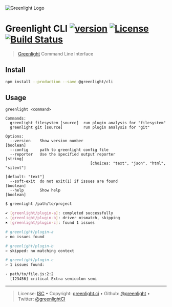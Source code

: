 ![Greenlight Logo](https://gitcdn.link/repo/greenlight/brand/master/logo/banner.svg)

# Greenlight CLI [![version][npm-version]][npm-url] [![License][license-image]][license-url] [![Build Status][travis-image]][travis-url]

> [Greenlight][] Command Line Interface

## Install

```bash
npm install --production --save @greenlight/cli
```

## Usage

```plain
greenlight <command>

Commands:
  greenlight filesystem [source]  run plugin analysis for "filesystem"
  greenlight git [source]         run plugin analysis for "git"

Options:
  --version    Show version number                                     [boolean]
  --config     path to greenlight config file
  --reporter   Use the specified output reporter                        [string]
                                     [choices: "text", "json", "html", "silent"]
                                                               [default: "text"]
  --soft-exit  do not exit(1) if issues are found                      [boolean]
  --help       Show help                                               [boolean]
```

```bash
$ greenlight /path/to/project

✔ [greenlight/plugin-a]: completed successfully
⚠ [greenlight/plugin-b]: driver mismatch, skipping
✖ [greenlight/plugin-c]: found 1 issues

# greenlight/plugin-a
> no issues found

# greenlight/plugin-b
> skipped: no matching context

# greenlight/plugin-c
> 1 issues found:

- path/to/file.js:2:2
  [123456] critical Extra semicolon semi
```

---

> License: [ISC][license-url] • 
> Copyright: [greenlight.ci](https://greenlight.ci) • 
> Github: [@greenlight](https://github.com/greenlight) • 
> Twitter: [@greenlightCI](https://twitter.com/greenlightCI)

[greenlight]: https://greenlight.ci

[license-image]: https://img.shields.io/github/license/greenlight/cli.svg?style=flat-square

[license-url]: http://choosealicense.com/licenses/isc/

[npm-url]: https://www.npmjs.com/package/@greenlight/cli

[npm-version]: https://img.shields.io/npm/v/@greenlight/cli.svg?style=flat-square

[travis-image]: https://img.shields.io/travis/greenlight/cli.svg?style=flat-square

[travis-url]: https://travis-ci.org/greenlight/cli
